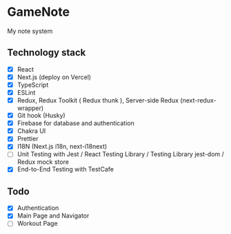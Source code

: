 # GameNote

My note system

## Technology stack

- [x] React
- [x] Next.js (deploy on Vercel)
- [x] TypeScript
- [x] ESLint
- [x] Redux, Redux Toolkit ( Redux thunk ), Server-side Redux (next-redux-wrapper)
- [x] Git hook (Husky)
- [x] Firebase for database and authentication
- [x] Chakra UI
- [x] Prettier
- [x] I18N (Next.js i18n, next-i18next)
- [ ] Unit Testing with Jest / React Testing Library / Testing Library jest-dom / Redux mock store
- [x] End-to-End Testing with TestCafe

## Todo

- [x] Authentication
- [x] Main Page and Navigator
- [ ] Workout Page

